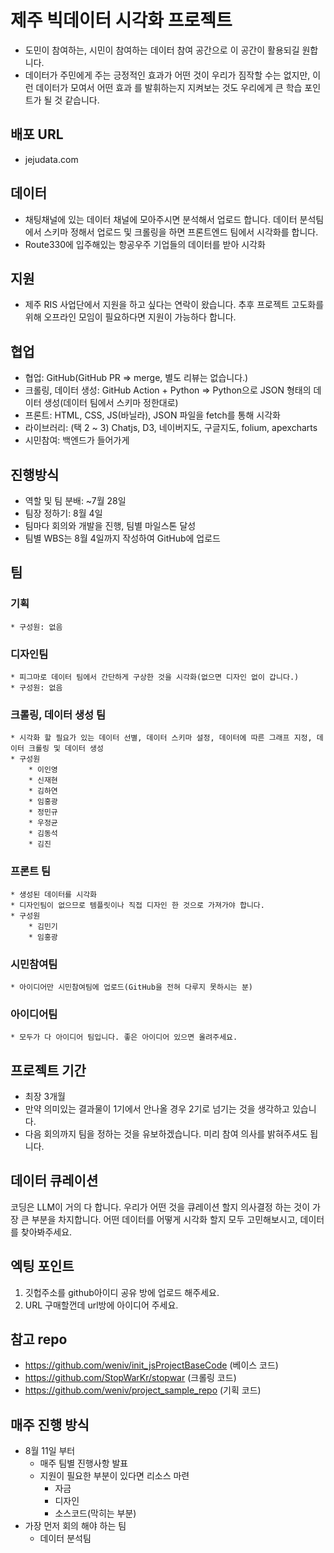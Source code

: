# 제주 빅데이터 시각화 프로젝트

* 도민이 참여하는, 시민이 참여하는 데이터 참여 공간으로 이 공간이 활용되길 원합니다.
* 데이터가 주민에게 주는 긍정적인 효과가 어떤 것이 우리가 짐작할 수는 없지만, 이런 데이터가 모여서 어떤 효과 를 발휘하는지 지켜보는 것도 우리에게 큰 학습 포인트가 될 것 같습니다.

## 배포 URL
* jejudata.com

## 데이터

* 채팅채널에 있는 데이터 채널에 모아주시면 분석해서 업로드 합니다. 데이터 분석팀에서 스키마 정해서 업로드 및 크롤링을 하면 프론트엔드 팀에서 시각화를 합니다.
* Route330에 입주해있는 항공우주 기업들의 데이터를 받아 시각화

## 지원

* 제주 RIS 사업단에서 지원을 하고 싶다는 연락이 왔습니다. 추후 프로젝트 고도화를 위해 오프라인 모임이 필요하다면 지원이 가능하다 합니다.

## 협업

* 협업: GitHub(GitHub PR => merge, 별도 리뷰는 없습니다.)
* 크롤링, 데이터 생성: GitHub Action + Python => Python으로 JSON 형태의 데이터 생성(데이터 팀에서 스키마 정한대로)
* 프론트: HTML, CSS, JS(바닐라), JSON 파일을 fetch를 통해 시각화
* 라이브러리: (택 2 ~ 3) Chatjs, D3, 네이버지도, 구글지도, folium, apexcharts
* 시민참여: 백엔드가 들어가게
             

## 진행방식
* 역할 및 팀 분배: ~7월 28일
* 팀장 정하기: 8월 4일
* 팀마다 회의와 개발을 진행, 팀별 마일스톤 달성
* 팀별 WBS는 8월 4일까지 작성하여 GitHub에 업로드

## 팀
### 기획
    * 구성원: 없음
### 디자인팀
    * 피그마로 데이터 팀에서 간단하게 구상한 것을 시각화(없으면 디자인 없이 갑니다.)
    * 구성원: 없음
### 크롤링, 데이터 생성 팀
    * 시각화 할 필요가 있는 데이터 선별, 데이터 스키마 설정, 데이터에 따른 그래프 지정, 데이터 크롤링 및 데이터 생성
    * 구성원
        * 이인영
        * 신재현
        * 김하연
        * 임홍광
        * 정민규
        * 우정균
        * 김동석
        * 김진
### 프론트 팀
    * 생성된 데이터를 시각화
    * 디자인팀이 없으므로 템플릿이나 직접 디자인 한 것으로 가져가야 합니다.
    * 구성원
        * 김민기
        * 임홍광

### 시민참여팀
    * 아이디어만 시민참여팀에 업로드(GitHub을 전혀 다루지 못하시는 분)
### 아이디어팀
    * 모두가 다 아이디어 팀입니다. 좋은 아이디어 있으면 올려주세요.

## 프로젝트 기간
* 최장 3개월
* 만약 의미있는 결과물이 1기에서 안나올 경우 2기로 넘기는 것을 생각하고 있습니다.
* 다음 회의까지 팀을 정하는 것을 유보하겠습니다. 미리 참여 의사를 밝혀주셔도 됩니다.

## 데이터 큐레이션

코딩은 LLM이 거의 다 합니다. 우리가 어떤 것을 큐레이션 할지 의사결정 하는 것이 가장 큰 부분을 차지합니다. 어떤 데이터를 어떻게 시각화 할지 모두 고민해보시고, 데이터를 찾아봐주세요.

## 엑팅 포인트
1. 깃헙주소를 github아이디 공유 방에 업로드 해주세요.
2. URL 구매할껀데 url방에 아이디어 주세요.

## 참고 repo
* https://github.com/weniv/init_jsProjectBaseCode (베이스 코드)
* https://github.com/StopWarKr/stopwar (크롤링 코드)
* https://github.com/weniv/project_sample_repo (기획 코드)

## 매주 진행 방식
* 8월 11일 부터
    * 매주 팀별 진행사항 발표
    * 지원이 필요한 부분이 있다면 리소스 마련
        * 자금
        * 디자인
        * 소스코드(막히는 부분)
* 가장 먼저 회의 해야 하는 팀
    * 데이터 분석팀